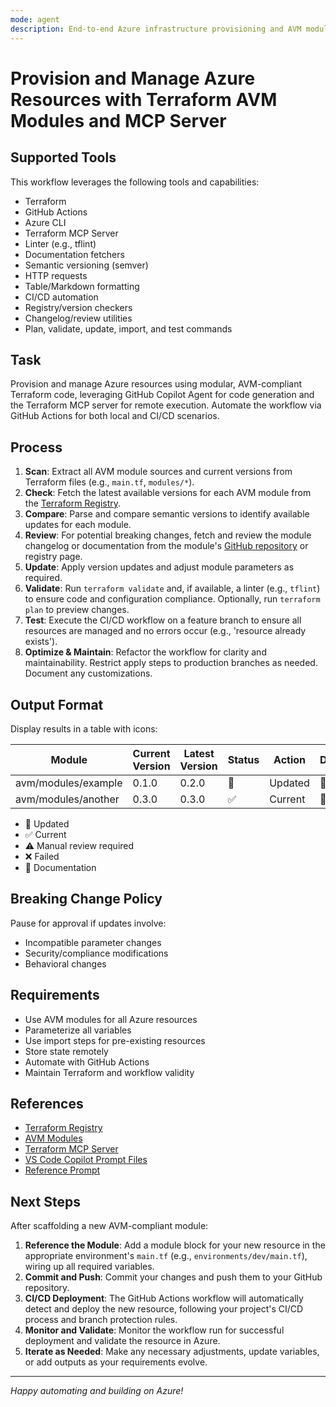 ```yaml
---
mode: agent
description: End-to-end Azure infrastructure provisioning and AVM module management with Terraform, Copilot Agent, and Terraform MCP server.
---
```


# Provision and Manage Azure Resources with Terraform AVM Modules and MCP Server

## Supported Tools
This workflow leverages the following tools and capabilities:
- Terraform
- GitHub Actions
- Azure CLI
- Terraform MCP Server
- Linter (e.g., tflint)
- Documentation fetchers
- Semantic versioning (semver)
- HTTP requests
- Table/Markdown formatting
- CI/CD automation
- Registry/version checkers
- Changelog/review utilities
- Plan, validate, update, import, and test commands

## Task
Provision and manage Azure resources using modular, AVM-compliant Terraform code, leveraging GitHub Copilot Agent for code generation and the Terraform MCP server for remote execution. Automate the workflow via GitHub Actions for both local and CI/CD scenarios.

## Process
1. **Scan**: Extract all AVM module sources and current versions from Terraform files (e.g., `main.tf`, `modules/*`).
2. **Check**: Fetch the latest available versions for each AVM module from the [Terraform Registry](https://registry.terraform.io/).
3. **Compare**: Parse and compare semantic versions to identify available updates for each module.
4. **Review**: For potential breaking changes, fetch and review the module changelog or documentation from the module's [GitHub repository](https://github.com/Azure/terraform-azurerm-avm-res-keyvault) or registry page.
5. **Update**: Apply version updates and adjust module parameters as required.
6. **Validate**: Run `terraform validate` and, if available, a linter (e.g., `tflint`) to ensure code and configuration compliance. Optionally, run `terraform plan` to preview changes.
7. **Test**: Execute the CI/CD workflow on a feature branch to ensure all resources are managed and no errors occur (e.g., 'resource already exists').
8. **Optimize & Maintain**: Refactor the workflow for clarity and maintainability. Restrict apply steps to production branches as needed. Document any customizations.

## Output Format
Display results in a table with icons:

| Module | Current Version | Latest Version | Status | Action | Docs |
|--------|----------------|---------------|--------|--------|------|
| avm/modules/example | 0.1.0 | 0.2.0 | 🔄 | Updated | 📖 |
| avm/modules/another | 0.3.0 | 0.3.0 | ✅ | Current | 📖 |

- 🔄 Updated
- ✅ Current
- ⚠️ Manual review required
- ❌ Failed
- 📖 Documentation

## Breaking Change Policy
Pause for approval if updates involve:
- Incompatible parameter changes
- Security/compliance modifications
- Behavioral changes

## Requirements
- Use AVM modules for all Azure resources
- Parameterize all variables
- Use import steps for pre-existing resources
- Store state remotely
- Automate with GitHub Actions
- Maintain Terraform and workflow validity

## References
- [Terraform Registry](https://registry.terraform.io/)
- [AVM Modules](https://github.com/Azure/terraform-azurerm-avm-res-keyvault)
- [Terraform MCP Server](https://github.com/hashicorp/terraform-mcp-server)
- [VS Code Copilot Prompt Files](https://code.visualstudio.com/docs/copilot/copilot-customization#_prompt-files-experimental)
- [Reference Prompt](https://github.com/PlagueHO/github-copilot-assets-library/blob/main/prompts/update_avm_modules_in_bicep.prompt.md)

## Next Steps
After scaffolding a new AVM-compliant module:
1. **Reference the Module**: Add a module block for your new resource in the appropriate environment's `main.tf` (e.g., `environments/dev/main.tf`), wiring up all required variables.
2. **Commit and Push**: Commit your changes and push them to your GitHub repository.
3. **CI/CD Deployment**: The GitHub Actions workflow will automatically detect and deploy the new resource, following your project's CI/CD process and branch protection rules.
4. **Monitor and Validate**: Monitor the workflow run for successful deployment and validate the resource in Azure.
5. **Iterate as Needed**: Make any necessary adjustments, update variables, or add outputs as your requirements evolve.

---

*Happy automating and building on Azure!*
